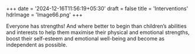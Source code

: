 +++
date = '2024-12-16T11:56:19+05:30'
draft = false
title = 'Interventions'
hdrImage = 'Image66.png'
+++

Everyone has strengths! And where better to begin than children’s abilities and interests to help them maximise their physical and emotional strengths, boost their self-esteem and emotional well-being and become as independent as possible.
